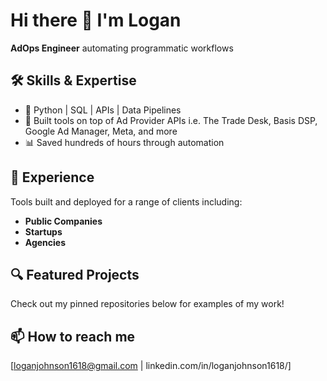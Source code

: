 # Hi there 👋 I'm Logan

**AdOps Engineer** automating programmatic workflows

## 🛠️ Skills & Expertise
- 🐍 Python | SQL | APIs | Data Pipelines
- 🔧 Built tools on top of Ad Provider APIs i.e. The Trade Desk, Basis DSP, Google Ad Manager, Meta, and more
- 📊 Saved hundreds of hours through automation

## 🚀 Experience
Tools built and deployed for a range of clients including:
- **Public Companies**
- **Startups**
- **Agencies**

## 🔍 Featured Projects
Check out my pinned repositories below for examples of my work!

## 📫 How to reach me
[loganjohnson1618@gmail.com | linkedin.com/in/loganjohnson1618/]
